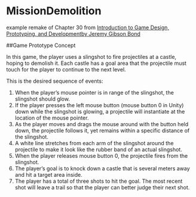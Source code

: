 # MissionDemolition
example remake of Chapter 30 from [Introduction to Game Design, Prototyping, and Developmentby Jeremy Gibson Bond](https://learning.oreilly.com/library/view/introduction-to-game/9780136619918/ch30.xhtml#ch30lev1sec6)

##Game Prototype Concept

In this game, the player uses a slingshot to fire projectiles at a castle, hoping to demolish it. Each castle has a goal area that the projectile must touch for the player to continue to the next level.

This is the desired sequence of events:

1. When the player’s mouse pointer is in range of the slingshot, the slingshot should glow.
2. If the player presses the left mouse button (mouse button 0 in Unity) down while the slingshot is glowing, a projectile will instantiate at the location of the mouse pointer.
3. As the player moves and drags the mouse around with the button held down, the projectile follows it, yet remains within a specific distance of the slingshot.
4. A white line stretches from each arm of the slingshot around the projectile to make it look like the rubber band of an actual slingshot.
5. When the player releases mouse button 0, the projectile fires from the slingshot.
6. The player’s goal is to knock down a castle that is several meters away and hit a target area inside.
7. The player has a total of three shots to hit the goal. The most recent shot will leave a trail so that the player can better judge their next shot.